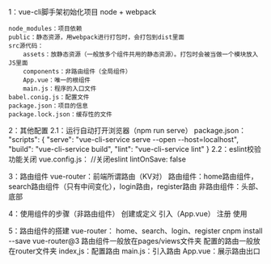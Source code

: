 1：vue-cli脚手架初始化项目
    node + webpack

    node_modules：项目依赖
    public：静态资源，用webpack进行打包时，会打包到dist里面
    src源代码：
        assets：放静态资源（一般放多个组件共用的静态资源）。打包时会被当做一个模块放入JS里面
        components：非路由组件（全局组件）
        App.vue：唯一的根组件
        main.js：程序的入口文件
    babel.conig.js：配置文件
    package.json：项目的信息
    package.lock.json：缓存性的文件

2：其他配置
    2.1：运行自动打开浏览器（npm run serve）
        package.json：
            "scripts": {
                "serve": "vue-cli-service serve --open --host=localhost",
                "build": "vue-cli-service build",
                "lint": "vue-cli-service lint"
            }
    2.2：eslint校验功能关闭
        vue.config.js：
            //关闭eslint
            lintOnSave: false

3：路由组件
    vue-router：前端所谓路由（KV对）
    路由组件：home路由组件，search路由组件（只有中间变化），login路由，register路由
    非路由组件：头部、底部

4：使用组件的步骤（非路由组件）
    创建或定义
    引入（App.vue）
    注册
    使用

5：路由组件的搭建
    vue-router：
    home、search、login、register
    cnpm install --save vue-router@3
    路由组件一般放在pages/views文件夹
    配置的路由一般放在router文件夹
    index,js：配置路由
    main.js：引入路由
    App.vue：展示路由出口